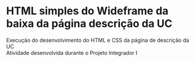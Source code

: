 # HTML simples do Wideframe da baixa da página descrição da UC
 Execução do desenvolvimento do HTML e CSS da página de descrição da UC<br>
 Atividade desenvolvida durante o Projeto Integrador I
